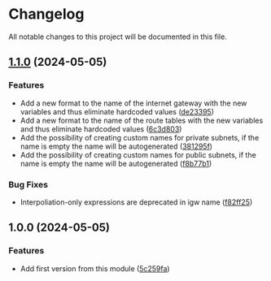 # Changelog

All notable changes to this project will be documented in this file.

## [1.1.0](https://github.com/lmgsaenz/aws-vpc-terraform/compare/v1.0.0...v1.1.0) (2024-05-05)


### Features

* Add a new format to the name of the internet gateway with the new variables and thus eliminate hardcoded values ([de23395](https://github.com/lmgsaenz/aws-vpc-terraform/commit/de233955217e79668248e934450e7c2b1a832a9e))
* Add a new format to the name of the route tables with the new variables and thus eliminate hardcoded values ([6c3d803](https://github.com/lmgsaenz/aws-vpc-terraform/commit/6c3d8034457cd9f7033cd936222739afc5f922b3))
* Add the possibility of creating custom names for private subnets, if the name is empty the name will be autogenerated ([381295f](https://github.com/lmgsaenz/aws-vpc-terraform/commit/381295f22b485258af2930fff4731040076e40f9))
* Add the possibility of creating custom names for public subnets, if the name is empty the name will be autogenerated ([f8b77b1](https://github.com/lmgsaenz/aws-vpc-terraform/commit/f8b77b1a357354170d1ee5f2bc2fb6caeb5e6597))


### Bug Fixes

* Interpoliation-only expressions are deprecated in igw name ([f82ff25](https://github.com/lmgsaenz/aws-vpc-terraform/commit/f82ff255ca47b68072c2064a839eb03414020584))

## 1.0.0 (2024-05-05)


### Features

* Add first version from this module ([5c259fa](https://github.com/lmgsaenz/aws-vpc-terraform/commit/5c259fa229cee1ae80df23e2563eaa6df284dc30))

